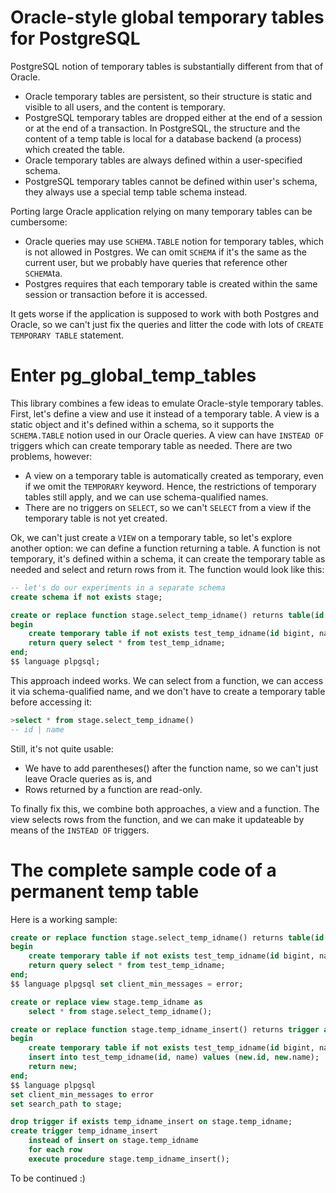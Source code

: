 # Oracle-style global temporary tables for PostgreSQL

PostgreSQL notion of temporary tables is substantially different from that of Oracle.

* Oracle temporary tables are persistent, so their structure is static and visible to all users, and the content is temporary.
* PostgreSQL temporary tables are dropped either at the end of a session or at the end of a transaction. In PostgreSQL, the structure and the content of a temp table is local for a database backend (a process) which created the table.
* Oracle temporary tables are always defined within a user-specified schema.
* PostgreSQL temporary tables cannot be defined within user's schema, they always use a special temp table schema instead.

Porting large Oracle application relying on many temporary tables can be cumbersome:

* Oracle queries may use `SCHEMA.TABLE` notion for temporary tables, which is not allowed in Postgres. We can omit `SCHEMA` if it's the same as the current user, but we probably have queries that reference other `SCHEMA`ta.
* Postgres requires that each temporary table is created within the same session or transaction before it is accessed.

It gets worse if the application is supposed to work with both Postgres and Oracle, so we can't just fix the queries and litter the code with lots of `CREATE TEMPORARY TABLE` statement.

# Enter pg_global_temp_tables

This library combines a few ideas to emulate Oracle-style temporary tables. First, let's define a view and use it instead of a temporary table. A view is a static object and it's defined within a schema, so it supports the `SCHEMA.TABLE` notion used in our Oracle queries. A view can have `INSTEAD OF` triggers which can create temporary table as needed. There are two problems, however:

* A view on a temporary table is automatically created as temporary, even if we omit the `TEMPORARY` keyword. Hence, the restrictions of temporary tables still apply, and we can use schema-qualified names.
* There are no triggers on `SELECT`, so we can't `SELECT` from a view if the temporary table is not yet created.

Ok, we can't just create a `VIEW` on a temporary table, so let's explore another option: we can define a function returning a table. A function is not temporary, it's defined within a schema, it can create the temporary table as needed and select and return rows from it. The function would look like this:

```sql
-- let's do our experiments in a separate schema
create schema if not exists stage;

create or replace function stage.select_temp_idname() returns table(id bigint, name varchar) as $$
begin
	create temporary table if not exists test_temp_idname(id bigint, name varchar) on commit drop;
	return query select * from test_temp_idname;
end;
$$ language plpgsql;
```

This approach indeed works. We can select from a function, we can access it via schema-qualified name, and we don't have to create a temporary table before accessing it:

```sql
>select * from stage.select_temp_idname()
-- id | name
```

Still, it's not quite usable:

* We have to add parentheses() after the function name, so we can't just leave Oracle queries as is, and
* Rows returned by a function are read-only.

To finally fix this, we combine both approaches, a view and a function. The view selects rows from the function, and we can make it updateable by means of the `INSTEAD OF` triggers.

# The complete sample code of a permanent temp table

Here is a working sample:

```sql
create or replace function stage.select_temp_idname() returns table(id bigint, name varchar) as $$
begin
	create temporary table if not exists test_temp_idname(id bigint, name varchar) on commit drop;
	return query select * from test_temp_idname;
end;
$$ language plpgsql set client_min_messages = error;

create or replace view stage.temp_idname as 
	select * from stage.select_temp_idname();

create or replace function stage.temp_idname_insert() returns trigger as $$
begin
	create temporary table if not exists test_temp_idname(id bigint, name varchar) on commit drop;
	insert into test_temp_idname(id, name) values (new.id, new.name);
	return new;
end;
$$ language plpgsql 
set client_min_messages to error 
set search_path to stage;

drop trigger if exists temp_idname_insert on stage.temp_idname;
create trigger temp_idname_insert 
	instead of insert on stage.temp_idname
	for each row
	execute procedure stage.temp_idname_insert();
```

To be continued :)
